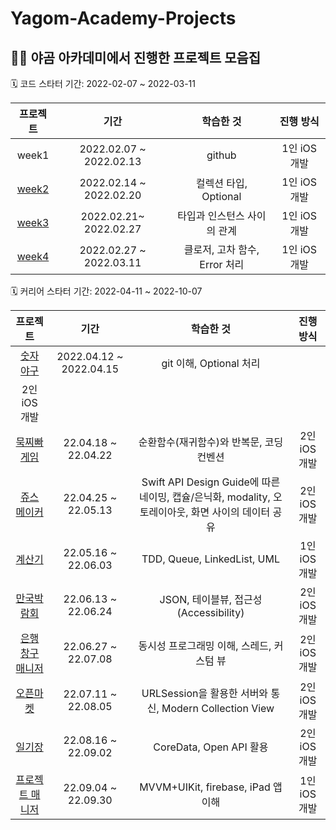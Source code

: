 # Yagom-Academy-Projects

## 👩‍🏫 야곰 아카데미에서 진행한 프로젝트 모음집 

🗓️ 코드 스타터 기간: 2022-02-07 ~ 2022-03-11

| 프로젝트  | 기간 | 학습한 것 | 진행 방식 |
|:-:|:-:|:-:|:-:|
| week1	| 2022.02.07 ~ 2022.02.13	| github | 1인 iOS 개발 |
| [week2](https://github.com/yeeton37/swift-starter-week1/tree/3_yeeton) |	2022.02.14 ~ 2022.02.20 |	컬렉션 타입, Optional |	1인 iOS 개발 |
| [week3](https://github.com/yeeton37/swift-starter-week2/tree/3_yeeton) |	2022.02.21~ 2022.02.27 |	타입과 인스턴스 사이의 관계	| 1인 iOS 개발 |
| [week4](https://github.com/yeeton37/swift-starter-week3/tree/3_yeeton)	| 2022.02.27 ~ 2022.03.11	| 클로저, 고차 함수, Error 처리 | 1인 iOS 개발 |

🗓️ 커리어 스타터 기간: 2022-04-11 ~ 2022-10-07

| 프로젝트  | 기간 | 학습한 것 | 진행 방식 |
|:-:|:-:|:-:|:-:|
|  [숫자 야구](https://github.com/yeeton37/ios-number-baseball) |	2022.04.12 ~ 2022.04.15 | git 이해, Optional 처리
 |	2인 iOS 개발 |
|  [묵찌빠 게임](https://github.com/yeeton37/ios-rock-paper-scissors/tree/ic_6_groot) |	22.04.18 ~ 22.04.22 |	순환함수(재귀함수)와 반복문, 코딩 컨벤션	| 2인 iOS 개발 |
|  [쥬스 메이커](https://github.com/Hugh-github/ios-juice-maker/tree/step03)	| 22.04.25 ~ 22.05.13	|  Swift API Design Guide에 따른 네이밍, 캡슐/은닉화, modality, 오토레이아웃, 화면 사이의 데이터 공유	| 2인 iOS 개발 |
|  [계산기](https://github.com/yeeton37/ios-calculator-app/tree/step3-yeton)	| 22.05.16 ~ 22.06.03	| TDD, Queue, LinkedList, UML	| 1인 iOS 개발 | 
|  [만국박람회](https://github.com/yeeton37/ios-exposition-universelle/tree/step3)	| 22.06.13 ~ 22.06.24	| JSON, 테이블뷰, 접근성(Accessibility)	| 2인 iOS 개발|
|  [은행 창구 매니저](https://github.com/wongbingg/ios-bank-manager/tree/test-code/step4_wongbing)	| 22.06.27 ~ 22.07.08 | 동시성 프로그래밍 이해, 스레드, 커스텀 뷰	| 2인 iOS 개발 |
|  [오픈마켓](https://github.com/minsson/ios-open-market)  | 	22.07.11 ~ 22.08.05 |	URLSession을 활용한 서버와 통신, Modern Collection View	| 2인 iOS 개발 |
|  [일기장](https://github.com/yeeton37/ios-diary/tree/feature/step2-2) |	22.08.16 ~ 22.09.02	| CoreData, Open API 활용 | 	2인 iOS 개발 |
|  [프로젝트 매니저](https://github.com/yagom-academy/ios-project-manager/tree/ic_6_yeton)	| 22.09.04 ~ 22.09.30	 | MVVM+UIKit, firebase, iPad 앱 이해	| 1인 iOS 개발 |
